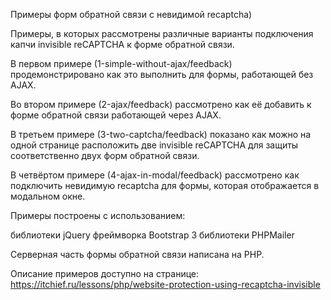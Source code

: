 
Примеры форм обратной связи с невидимой recaptcha)

Примеры, в которых рассмотрены 
различные варианты подключения капчи invisible reCAPTCHA к форме обратной связи.

В первом примере (1-simple-without-ajax/feedback) продемонстрировано как это выполнить для формы, работающей без AJAX.

Во втором примере (2-ajax/feedback) рассмотрено как её добавить к форме обратной связи работающей через AJAX.

В третьем примере (3-two-captcha/feedback) показано как можно на одной странице расположить две invisible reCAPTCHA для защиты соответственно двух форм обратной связи.

В четвёртом примере (4-ajax-in-modal/feedback) рассмотрено как подключить невидимую recaptcha для формы, которая отображается в модальном окне.

Примеры построены с использованием:

библиотеки jQuery
фреймворка Bootstrap 3
библиотеки PHPMailer

Серверная часть формы обратной связи написана на PHP.

Описание примеров доступно на странице: https://itchief.ru/lessons/php/website-protection-using-recaptcha-invisible

